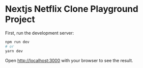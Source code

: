 # Nextjs Netflix Clone Playground Project

First, run the development server:

```bash
npm run dev
# or
yarn dev
```

Open [http://localhost:3000](http://localhost:3000) with your browser to see the result.
